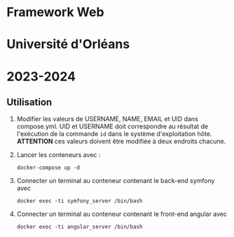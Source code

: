 # Framework Web 
# Université d'Orléans
# 2023-2024

Utilisation
-----------

1. Modifier les valeurs de USERNAME, NAME, EMAIL et UID dans
   compose.yml. UID et USERNAME doit correspondre au résultat de
   l'exécution de la commande `id` dans le système d'exploitation hôte. **ATTENTION** ces valeurs doivent être modifiée à deux endroits chacune. 

2. Lancer les conteneurs avec :

	`docker-compose up -d`
	
3. Connecter un terminal au conteneur contenant le back-end symfony avec 

	`docker exec -ti symfony_server /bin/bash`
		
4. Connecter un terminal au conteneur contenant le front-end angular avec

	`docker exec -ti angular_server /bin/bash`